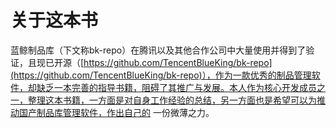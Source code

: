 # 关于这本书

蓝鲸制品库（下文称bk-repo）在腾讯以及其他合作公司中大量使用并得到了验证，且现已开源（[https://github.com/TencentBlueKing/bk-repo](https://github.com/TencentBlueKing/bk-repo)），作为一款优秀的制品管理软件，却缺乏一本完善的指导书籍，阻碍了其推广与发展。本人作为核心开发成员之一，整理这本书籍，一方面是对自身工作经验的总结，另一方面也是希望可以为推动国产制品库管理软件，作出自己的 一份微薄之力。
